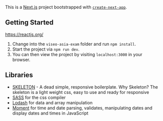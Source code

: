 This is a [Next.js](https://nextjs.org/) project bootstrapped with [`create-next-app`](https://github.com/vercel/next.js/tree/canary/packages/create-next-app).

## Getting Started

https://reactjs.org/

1. Change into the `viseo-asia-exam` folder and run `npm install`. 
1. Start the project via `npm run dev`. 
1. You can then view the project by visiting `localhost:3000` in your browser.


## Libraries
- [SKELETON](http://getskeleton.com/) - A dead simple, responsive boilerplate.
    Why Skeleton? The skeleton is a light weight css, easy to use and ready for responsive
- [SASS](https://sass-lang.com/) for the css compiler 
- [Lodash](https://lodash.com/) for data and array manipulation  
- [Moment](https://www.npmjs.com/package/react-moment) for time and date parsing, validates, manipulating dates and display dates and times in JavaScript
